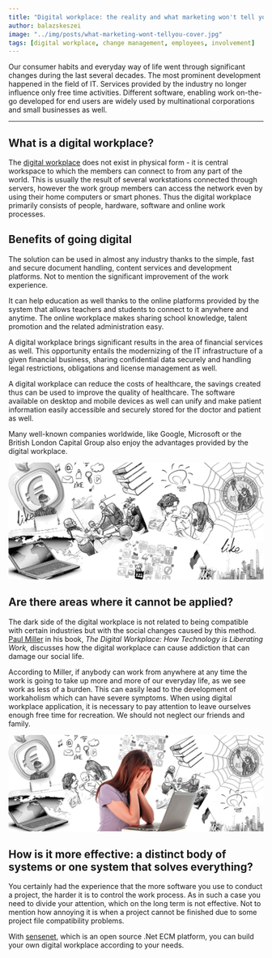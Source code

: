 ```yaml
---
title: "Digital workplace: the reality and what marketing won't tell you"
author: balazskeszei
image: "../img/posts/what-marketing-wont-tellyou-cover.jpg"
tags: [digital workplace, change management, employees, involvement]
---
```


Our consumer habits and everyday way of life went through significant changes during the last several decades. The most prominent development happened in the field of IT. Services provided by the industry no longer influence only free time activities. Different software, enabling work on-the-go developed for end users are widely used by multinational corporations and small businesses as well.

---

## What is a digital workplace?

The [digital workplace](https://www.sensenet.com/for-customers/use-cases/digital-workplace) does not exist in physical form - it is central workspace to which the members can connect to from any part of the world. This is usually the result of several workstations connected through servers, however the work group members can access the network even by using their home computers or smart phones. Thus the digital workplace primarily consists of people, hardware, software and online work processes. 

## Benefits of going digital

The solution can be used in almost any industry thanks to the simple, fast and secure document handling, content services and development platforms. Not to mention the significant improvement of the work experience.

It can help education as well thanks to the online platforms provided by the system that allows teachers and students to connect to it anywhere and anytime. The online workplace makes sharing school knowledge, talent promotion and the related administration easy.

A digital workplace brings significant results in the area of financial services as well. This opportunity entails the modernizing of the IT infrastructure of a given financial business, sharing confidential data securely and handling legal restrictions, obligations and license management as well.

A digital workplace can reduce the costs of healthcare, the savings created thus can be used to improve the quality of healthcare. The software available on desktop and mobile devices as well can unify and make patient information easily accessible and securely stored for the doctor and patient as well.

Many well-known companies worldwide, like Google, Microsoft or the British London Capital Group also enjoy the advantages provided by the digital workplace.

![Improvement](/img/posts/what-marketing-wont-tellyou-improvement.jpg)

## Are there areas where it cannot be applied?

The dark side of the digital workplace is not related to being compatible with certain industries but with the social changes caused by this method. [Paul Miller](https://www.amazon.com/Digital-Workplace-Technology-Liberating-Work/dp/1457510960) in his book, *The Digital Workplace: How Technology is Liberating Work,* discusses how the digital workplace can cause addiction that can damage our social life.

According to Miller, if anybody can work from anywhere at any time the work is going to take up more and more of our everyday life, as we see work as less of a burden. This can easily lead to the development of workaholism which can have severe symptoms. When using digital workplace application, it is necessary to pay attention to leave ourselves enough free time for recreation. We should not neglect our friends and family.

![Workaholic](/img/posts/what-marketing-wont-tellyou-workaholic.jpg)

## How is it more effective: a distinct body of systems or one system that solves everything?

You certainly had the experience that the more software you use to conduct a project, the harder it is to control the work process. As in such a case you need to divide your attention, which on the long term is not effective. Not to mention how annoying it is when a project cannot be finished due to some project file compatibility problems.

With [sensenet](https://www.sensenet.com), which is an open source .Net ECM platform, you can build your own digital workplace according to your needs.
